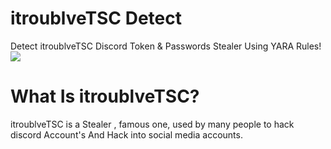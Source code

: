 # itroublveTSC Detect
Detect itroublveTSC Discord Token &amp; Passwords Stealer Using YARA Rules!
<img src="https://cyberpyin.files.wordpress.com/2020/03/microsoftteams-image-2.png">
# What Is itroublveTSC?

itroublveTSC is a Stealer , famous one, used by many people to hack discord Account's
And Hack into social media accounts.


